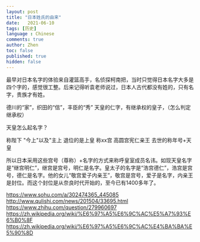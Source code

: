 ```yaml
---
layout: post
title: "日本姓氏的由来"
date:   2021-06-10
tags: [历史]
language : Chinese
comments: true
author: Zhen
toc: false
published: true
hidden: false
---
```

最早对日本名字的体验来自灌篮高手，名侦探柯南把，当时只觉得日本名字大多是四个字的，感觉很工整。后来记得听袁老师说过，日本人古代都没有姓的，只有名字，贵族才有姓。

德川的“家”，织田的“信”，丰臣的“秀”
天皇的仁字，有继承权的皇子，（怎么判定继承权）

天皇怎么起名字？

称陛下 "今上"以及"主上
退位的是上皇
称xx宫 高圆宫宪仁亲王
去世的称年号+天皇

所以日本采用这些宫号（尊称）+名字的方式来称呼皇室成员名讳。如现天皇名字是“继宫明仁”，继宫是宫号，明仁是名字。皇太子的名字是“浩宫德仁”，浩宫是宫号，德仁是名字。他的女儿“敬宫爱子内亲王”，敬宫是宫号，爱子是名字，内亲王是封位。而这个封位是从奈良时代开始的，至今已有1400多年了。


https://www.sohu.com/a/302474365_445085
http://www.qulishi.com/news/201504/33695.html
https://www.zhihu.com/question/279960697
https://zh.wikipedia.org/wiki/%E6%97%A5%E6%9C%AC%E5%A7%93%E6%B0%8F
https://zh.wikipedia.org/wiki/%E6%97%A5%E6%9C%AC%E4%BA%BA%E5%90%8D
<!--stackedit_data:
eyJoaXN0b3J5IjpbMTMyMTMwMjkwNl19
-->